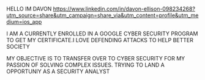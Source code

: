 HELLO IM DAVON
https://www.linkedin.com/in/davon-ellison-098234268?utm_source=share&utm_campaign=share_via&utm_content=profile&utm_medium=ios_app



I AM A CURRENTLY ENROLLED IN A GOOGLE CYBER SECURITY PROGRAM TO GET MY CERTIFICATE.I LOVE DEFENDING ATTACKS TO HELP BETTER SOCIETY 

MY OBJECTIVE IS TO TRANSFER OVER TO CYBER SECURITY FOR MY PASSION OF SOLVING COMPLEX ISSUES. TRYING TO LAND A OPPORTUNIY AS A SECURITY ANALYST
